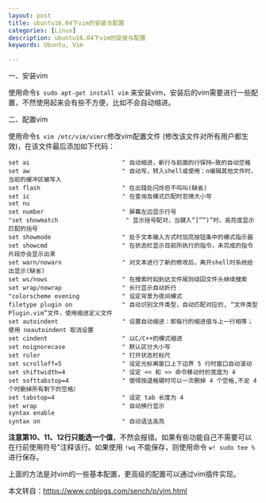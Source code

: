```yaml
---
layout: post
title: ubuntu16.04下vim的安装与配置
categories: [Linux]
description: ubuntu16.04下vim的安装与配置
keywords: Ubuntu, Vim

---
```


一、安装vim

使用命令`` $ sudo apt-get install vim `` 来安装vim，安装后的vim需要进行一些配置，不然使用起来会有些不方便，比如不会自动缩进。

二、配置vim

使用命令`` $ vim /etc/vim/vimrc ``修改vim配置文件  (修改该文件对所有用户都生效)，在该文件最后添加如下代码：


```shell
set ai                          " 自动缩进，新行与前面的行保持—致的自动空格
set aw                          " 自动写，转入shell或使用：n编辑其他文件时，当前的缓冲区被写入
set flash                       " 在出错处闪烁但不呜叫(缺省)
set ic                          " 在查询及模式匹配时忽赂大小写
set nu        
set number                      " 屏幕左边显示行号
"set showmatch                   " 显示括号配对，当键入“]”“)”时，高亮度显示匹配的括号
set showmode                    " 处于文本输入方式时加亮按钮条中的模式指示器
set showcmd                     " 在状态栏显示目前所执行的指令，未完成的指令片段亦会显示出来
set warn/nowarn                 " 对文本进行了新的修改后，离开shell时系统给出显示(缺省)
set ws/nows                     " 在搜索时如到达文件尾则绕回文件头继续搜索
set wrap/nowrap                 " 长行显示自动折行
"colorscheme evening            " 设定背景为夜间模式
filetype plugin on              " 自动识别文件类型，自动匹配对应的, “文件类型Plugin.vim”文件，使用缩进定义文件
set autoindent                  " 设置自动缩进：即每行的缩进值与上一行相等；使用 noautoindent 取消设置
set cindent                     " 以C/C++的模式缩进
set noignorecase                " 默认区分大小写
set ruler                       " 打开状态栏标尺
set scrolloff=5                 " 设定光标离窗口上下边界 5 行时窗口自动滚动
set shiftwidth=4                " 设定 << 和 >> 命令移动时的宽度为 4
set softtabstop=4               " 使得按退格键时可以一次删掉 4 个空格,不足 4 个时删掉所有剩下的空格）
set tabstop=4                   " 设定 tab 长度为 4
set wrap                        " 自动换行显示
syntax enable
syntax on                       " 自动语法高亮
```
**注意第10、11、12行只能选一个值**，不然会报错。如果有些功能自己不需要可以在行前使用符号"注释该行。如果使用 ``!wq`` 不能保存，则使用命令 ``w! sudo tee %`` 进行保存。

上面的方法是对vim的一些基本配置，更高级的配置可以通过vim插件实现。


本文转自：https://www.cnblogs.com/sench/p/vim.html